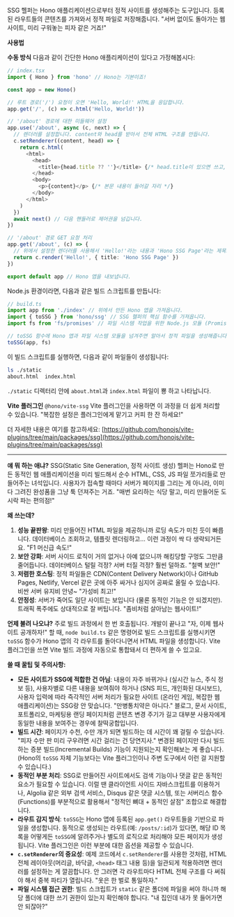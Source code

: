 SSG 헬퍼는 Hono 애플리케이션으로부터 정적 사이트를 생성해주는 도구입니다. 등록된 라우트들의 콘텐츠를 가져와서 정적 파일로 저장해줍니다. "서버 없이도 돌아가는 웹사이트, 미리 구워놓는 피자 같은 거죠!"

**사용법**

**수동 방식**
다음과 같이 간단한 Hono 애플리케이션이 있다고 가정해봅시다:

```typescript
// index.tsx
import { Hono } from 'hono' // Hono는 기본이죠!

const app = new Hono()

// 루트 경로('/') 요청이 오면 'Hello, World!' HTML을 응답합니다.
app.get('/', (c) => c.html('Hello, World!'))

// '/about' 경로에 대한 미들웨어 설정
app.use('/about', async (c, next) => {
  // 렌더러를 설정합니다. content와 head를 받아서 전체 HTML 구조를 만듭니다.
  c.setRenderer((content, head) => {
    return c.html(
      <html>
        <head>
          <title>{head.title ?? ''}</title> {/* head.title이 있으면 쓰고, 없으면 빈 문자열 */}
        </head>
        <body>
          <p>{content}</p> {/* 본문 내용이 들어갈 자리 */}
        </body>
      </html>
    )
  })
  await next() // 다음 핸들러로 제어권을 넘깁니다.
})

// '/about' 경로 GET 요청 처리
app.get('/about', (c) => {
  // 위에서 설정한 렌더러를 사용해서 'Hello!'라는 내용과 'Hono SSG Page'라는 제목으로 페이지를 만듭니다.
  return c.render('Hello!', { title: 'Hono SSG Page' })
})

export default app // Hono 앱을 내보냅니다.
```

Node.js 환경이라면, 다음과 같은 빌드 스크립트를 만듭니다:

```typescript
// build.ts
import app from './index' // 위에서 만든 Hono 앱을 가져옵니다.
import { toSSG } from 'hono/ssg' // SSG 헬퍼의 핵심 함수를 가져옵니다.
import fs from 'fs/promises' // 파일 시스템 작업을 위한 Node.js 모듈 (Promise 기반)

// toSSG 함수에 Hono 앱과 파일 시스템 모듈을 넘겨주면 알아서 정적 파일을 생성해줍니다.
toSSG(app, fs)
```

이 빌드 스크립트를 실행하면, 다음과 같이 파일들이 생성됩니다:

```bash
ls ./static
about.html  index.html
```

`./static` 디렉터리 안에 `about.html`과 `index.html` 파일이 뿅 하고 나타납니다.

**Vite 플러그인**
`@hono/vite-ssg` Vite 플러그인을 사용하면 이 과정을 더 쉽게 처리할 수 있습니다. "복잡한 설정은 플러그인에게 맡기고 커피 한 잔 하세요!"

더 자세한 내용은 여기를 참고하세요:
[https://github.com/honojs/vite-plugins/tree/main/packages/ssg](https://github.com/honojs/vite-plugins/tree/main/packages/ssg)

---

**얘 뭐 하는 애냐?**
SSG(Static Site Generation, 정적 사이트 생성) 헬퍼는 Hono로 만든 동적인 웹 애플리케이션을 미리 빌드해서 순수 HTML, CSS, JS 파일 쪼가리들로 만들어주는 녀석입니다. 사용자가 접속할 때마다 서버가 페이지를 그리는 게 아니라, 이미 다 그려진 완성품을 그냥 툭 던져주는 거죠. "매번 요리하는 식당 말고, 미리 만들어둔 도시락 파는 편의점!"

**왜 쓰는데?**
1.  **성능 끝판왕**: 미리 만들어진 HTML 파일을 제공하니까 로딩 속도가 미친 듯이 빠릅니다. 데이터베이스 조회하고, 템플릿 렌더링하고... 이런 과정이 싹 다 생략되거든요. "F1 머신급 속도!"
2.  **보안 강화**: 서버 사이드 로직이 거의 없거나 아예 없으니까 해킹당할 구멍도 그만큼 줄어듭니다. 데이터베이스 털릴 걱정? 서버 터질 걱정? 훨씬 덜하죠. "철벽 보안!"
3.  **저렴한 호스팅**: 정적 파일들은 CDN(Content Delivery Network)이나 GitHub Pages, Netlify, Vercel 같은 곳에 아주 싸거나 심지어 공짜로 올릴 수 있습니다. 비싼 서버 유지비 안녕~ "가성비 최고!"
4.  **안정성**: 서버가 죽어도 일단 사이트는 보입니다 (물론 동적인 기능은 안 되겠지만). 트래픽 폭주에도 상대적으로 잘 버팁니다. "좀비처럼 살아남는 웹사이트!"

**언제 불려 나오냐?**
주로 빌드 과정에서 한 번 호출됩니다. 개발이 끝나고 "자, 이제 웹사이트 공개하자!" 할 때, `node build.ts` 같은 명령어로 빌드 스크립트를 실행시키면 `toSSG` 함수가 Hono 앱의 각 라우트를 돌아다니면서 HTML 파일을 생성합니다. Vite 플러그인을 쓰면 Vite 빌드 과정에 자동으로 통합돼서 더 편하게 쓸 수 있고요.

**쓸 때 꿀팁 및 주의사항:**
*   **모든 사이트가 SSG에 적합한 건 아님**: 내용이 자주 바뀌거나 (실시간 뉴스, 주식 정보 등), 사용자별로 다른 내용을 보여줘야 하거나 (SNS 피드, 개인화된 대시보드), 사용자 입력에 따라 즉각적인 서버 처리가 필요한 사이트 (온라인 게임, 복잡한 웹 애플리케이션)는 SSG랑 안 맞습니다. "만병통치약은 아니다." 블로그, 문서 사이트, 포트폴리오, 마케팅용 랜딩 페이지처럼 콘텐츠 변경 주기가 길고 대부분 사용자에게 동일한 내용을 보여주는 경우에 찰떡궁합입니다.
*   **빌드 시간**: 페이지가 수천, 수만 개가 되면 빌드하는 데 시간이 꽤 걸릴 수 있습니다. "피자 수만 판 미리 구우려면 시간 걸리는 건 당연지사." 변경된 페이지만 다시 빌드하는 증분 빌드(Incremental Builds) 기능이 지원되는지 확인해보는 게 좋습니다. (Hono의 `toSSG` 자체 기능보다는 Vite 플러그인이나 주변 도구에서 이런 걸 지원할 수 있습니다.)
*   **동적인 부분 처리**: SSG로 만들어진 사이트에서도 검색 기능이나 댓글 같은 동적인 요소가 필요할 수 있습니다. 이럴 땐 클라이언트 사이드 자바스크립트를 이용하거나, Algolia 같은 외부 검색 서비스, Disqus 같은 댓글 시스템, 또는 서버리스 함수(Functions)를 부분적으로 활용해서 "정적인 뼈대 + 동적인 살점" 조합으로 해결합니다.
*   **라우트 감지 방식**: `toSSG`는 Hono 앱에 등록된 `app.get()` 라우트들을 기반으로 파일을 생성합니다. 동적으로 생성되는 라우트(예: `/posts/:id`)가 있다면, 해당 ID 목록을 어떻게든 `toSSG`에 알려주거나 별도의 로직으로 처리해야 모든 페이지가 생성됩니다. Vite 플러그인은 이런 부분에 대한 옵션을 제공할 수 있습니다.
*   **`c.setRenderer`의 중요성**: 예제 코드에서 `c.setRenderer`를 사용한 것처럼, HTML 전체 레이아웃(머리글, 바닥글, `<head>` 태그 내용 등)을 일관되게 적용하려면 렌더러를 설정하는 게 깔끔합니다. 안 그러면 각 라우트마다 HTML 전체 구조를 다 써줘야 해서 중복 파티가 열립니다. "옷은 한 벌로 통일하자."
*   **파일 시스템 접근 권한**: 빌드 스크립트가 `static` 같은 폴더에 파일을 써야 하니까 해당 폴더에 대한 쓰기 권한이 있는지 확인해야 합니다. "내 집인데 내가 못 들어가면 안 되잖아?"